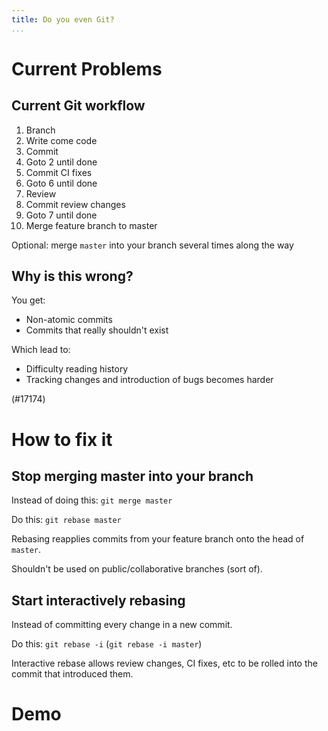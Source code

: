 ```yaml
---
title: Do you even Git?
...
```


# Current Problems

## Current Git workflow

1. Branch
2. Write come code
3. Commit
4. Goto 2 until done
5. Commit CI fixes
6. Goto 6 until done
7. Review
8. Commit review changes
9. Goto 7 until done
10. Merge feature branch to master

Optional: merge `master` into your branch several
times along the way

## Why is this wrong?

You get:
- Non-atomic commits
- Commits that really shouldn't exist

Which lead to:
- Difficulty reading history
- Tracking changes and introduction of bugs becomes harder

(#17174)

# How to fix it

## Stop merging master into your branch

Instead of doing this: `git merge master`

Do this: `git rebase master`

Rebasing reapplies commits from your feature branch
onto the head of `master`.

Shouldn't be used on public/collaborative branches
(sort of).

## Start interactively rebasing

Instead of committing every change in a new commit.

Do this: `git rebase -i` (`git rebase -i master`)

Interactive rebase allows review changes, CI fixes, etc
to be rolled into the commit that introduced them.

# Demo
